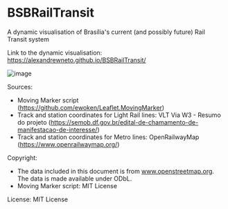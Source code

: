 # BSBRailTransit
A dynamic visualisation of Brasília's current (and possibly future) Rail Transit system


Link to the dynamic visualisation: https://alexandrewneto.github.io/BSBRailTransit/

![image](https://github.com/AlexandreWNeto/BSBRailTransit/assets/29670261/07dcda1c-41a3-42a5-b163-40226c46cd96)

Sources:
- Moving Marker script (https://github.com/ewoken/Leaflet.MovingMarker)
- Track and station coordinates for Light Rail lines: VLT Via W3 - Resumo do projeto (https://semob.df.gov.br/edital-de-chamamento-de-manifestacao-de-interesse/)
- Track and station coordinates for Metro lines: OpenRailwayMap (https://www.openrailwaymap.org/)

Copyright:
- The data included in this document is from www.openstreetmap.org. The data is made available under ODbL.
- Moving Marker script: MIT License

License: MIT License
